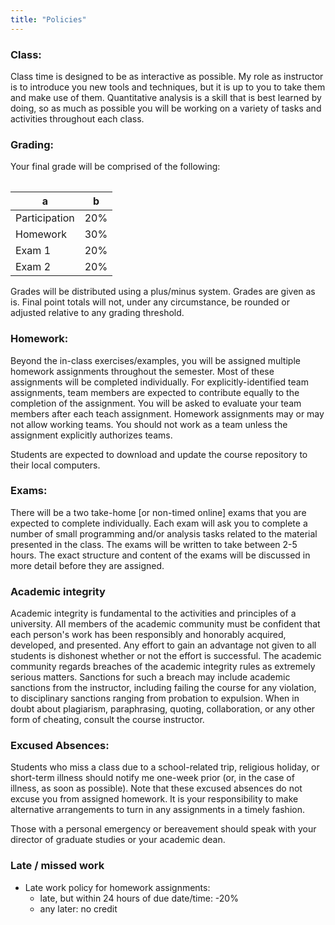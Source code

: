 ```yaml
---
title: "Policies"
---
```


### Class:

Class time is designed to be as interactive as possible. My role as instructor is to introduce you new tools and techniques, but it is up to you to take them and make use of them. Quantitative analysis is a skill that is best learned by doing, so as much as possible you will be working on a variety of tasks and activities throughout each class.

### Grading:

Your final grade will be comprised of the following:

<table class="table" style="max-width:900px;margin-left:auto;margin-right:auto">

a        | b
----------------------|----------------
Participation         | 20%
Homework              | 30%
Exam 1                | 20%
Exam 2                | 20%

</table>

Grades will be distributed using a plus/minus system. Grades are given as is. 
Final point totals will not, under any circumstance, be rounded or adjusted 
relative to any grading threshold.

### Homework:

Beyond the in-class exercises/examples, you will be assigned multiple homework assignments throughout the semester. Most of these assignments will be completed individually. For explicitly-identified team assignments, team members are expected to contribute equally to the completion of the assignment. You will be asked to evaluate your team members after each teach assignment. Homework assignments may or may not allow working teams. You should not work as a team unless the assignment explicitly authorizes teams. 

Students are expected to download and update the course repository to their local computers.

### Exams:

There will be a two take-home [or non-timed online] exams that you are expected to complete individually. Each exam will ask you to complete a number of small programming and/or analysis tasks related to the material presented in the class. The exams will be written to take between 2-5 hours. The exact structure and content of the exams will be discussed in more detail before they are assigned.

### Academic integrity

Academic integrity is fundamental to the activities and principles of a university. All members of the academic community must be confident that each person's work has been responsibly and honorably acquired, developed, and presented. Any effort to gain an advantage not given to all students is dishonest whether or not the effort is successful. The academic community regards breaches of the academic integrity rules as extremely serious matters. Sanctions for such a breach may include academic sanctions from the instructor, including failing the course for any violation, to disciplinary sanctions ranging from probation to expulsion. When in doubt about plagiarism, paraphrasing, quoting, collaboration, or any other form of cheating, consult the course instructor.

### Excused Absences:

Students who miss a class due to a school-related trip, religious holiday, or short-term illness should notify me one-week prior (or, in the case of illness, as soon as possible). Note that these excused absences do not excuse you from assigned homework. It is your responsibility to make alternative arrangements to turn in any assignments in a timely fashion.

Those with a personal emergency or bereavement should speak with your director of graduate studies or your academic dean.

### Late / missed work

- Late work policy for homework assignments:
    - late, but within 24 hours of due date/time: -20%
    - any later: no credit

